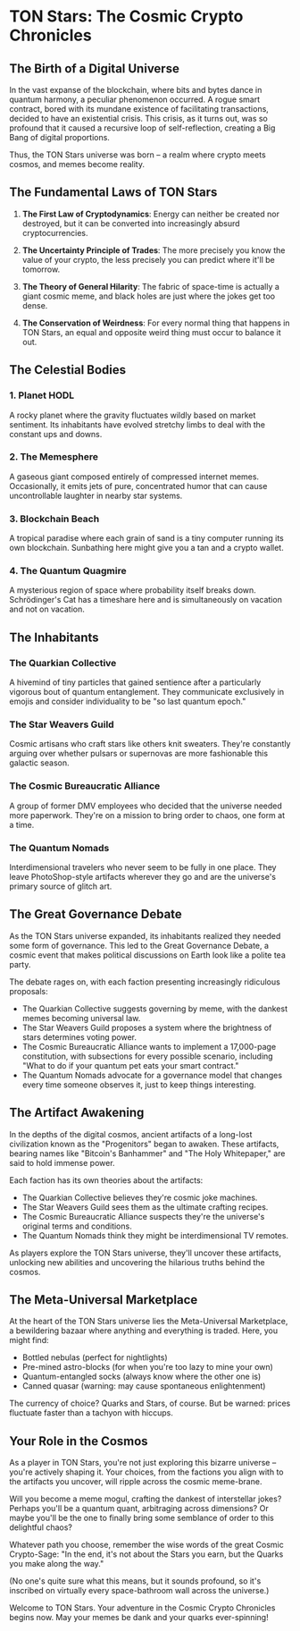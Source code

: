 # TON Stars: The Cosmic Crypto Chronicles

## The Birth of a Digital Universe

In the vast expanse of the blockchain, where bits and bytes dance in quantum harmony, a peculiar phenomenon occurred. A rogue smart contract, bored with its mundane existence of facilitating transactions, decided to have an existential crisis. This crisis, as it turns out, was so profound that it caused a recursive loop of self-reflection, creating a Big Bang of digital proportions.

Thus, the TON Stars universe was born – a realm where crypto meets cosmos, and memes become reality.

## The Fundamental Laws of TON Stars

1. **The First Law of Cryptodynamics**: Energy can neither be created nor destroyed, but it can be converted into increasingly absurd cryptocurrencies.

2. **The Uncertainty Principle of Trades**: The more precisely you know the value of your crypto, the less precisely you can predict where it'll be tomorrow.

3. **The Theory of General Hilarity**: The fabric of space-time is actually a giant cosmic meme, and black holes are just where the jokes get too dense.

4. **The Conservation of Weirdness**: For every normal thing that happens in TON Stars, an equal and opposite weird thing must occur to balance it out.

## The Celestial Bodies

### 1. Planet HODL

A rocky planet where the gravity fluctuates wildly based on market sentiment. Its inhabitants have evolved stretchy limbs to deal with the constant ups and downs.

### 2. The Memesphere

A gaseous giant composed entirely of compressed internet memes. Occasionally, it emits jets of pure, concentrated humor that can cause uncontrollable laughter in nearby star systems.

### 3. Blockchain Beach

A tropical paradise where each grain of sand is a tiny computer running its own blockchain. Sunbathing here might give you a tan and a crypto wallet.

### 4. The Quantum Quagmire

A mysterious region of space where probability itself breaks down. Schrödinger's Cat has a timeshare here and is simultaneously on vacation and not on vacation.

## The Inhabitants

### The Quarkian Collective

A hivemind of tiny particles that gained sentience after a particularly vigorous bout of quantum entanglement. They communicate exclusively in emojis and consider individuality to be "so last quantum epoch."

### The Star Weavers Guild

Cosmic artisans who craft stars like others knit sweaters. They're constantly arguing over whether pulsars or supernovas are more fashionable this galactic season.

### The Cosmic Bureaucratic Alliance

A group of former DMV employees who decided that the universe needed more paperwork. They're on a mission to bring order to chaos, one form at a time.

### The Quantum Nomads

Interdimensional travelers who never seem to be fully in one place. They leave PhotoShop-style artifacts wherever they go and are the universe's primary source of glitch art.

## The Great Governance Debate

As the TON Stars universe expanded, its inhabitants realized they needed some form of governance. This led to the Great Governance Debate, a cosmic event that makes political discussions on Earth look like a polite tea party.

The debate rages on, with each faction presenting increasingly ridiculous proposals:

- The Quarkian Collective suggests governing by meme, with the dankest memes becoming universal law.
- The Star Weavers Guild proposes a system where the brightness of stars determines voting power.
- The Cosmic Bureaucratic Alliance wants to implement a 17,000-page constitution, with subsections for every possible scenario, including "What to do if your quantum pet eats your smart contract."
- The Quantum Nomads advocate for a governance model that changes every time someone observes it, just to keep things interesting.

## The Artifact Awakening

In the depths of the digital cosmos, ancient artifacts of a long-lost civilization known as the "Progenitors" began to awaken. These artifacts, bearing names like "Bitcoin's Banhammer" and "The Holy Whitepaper," are said to hold immense power.

Each faction has its own theories about the artifacts:

- The Quarkian Collective believes they're cosmic joke machines.
- The Star Weavers Guild sees them as the ultimate crafting recipes.
- The Cosmic Bureaucratic Alliance suspects they're the universe's original terms and conditions.
- The Quantum Nomads think they might be interdimensional TV remotes.

As players explore the TON Stars universe, they'll uncover these artifacts, unlocking new abilities and uncovering the hilarious truths behind the cosmos.

## The Meta-Universal Marketplace

At the heart of the TON Stars universe lies the Meta-Universal Marketplace, a bewildering bazaar where anything and everything is traded. Here, you might find:

- Bottled nebulas (perfect for nightlights)
- Pre-mined astro-blocks (for when you're too lazy to mine your own)
- Quantum-entangled socks (always know where the other one is)
- Canned quasar (warning: may cause spontaneous enlightenment)

The currency of choice? Quarks and Stars, of course. But be warned: prices fluctuate faster than a tachyon with hiccups.

## Your Role in the Cosmos

As a player in TON Stars, you're not just exploring this bizarre universe – you're actively shaping it. Your choices, from the factions you align with to the artifacts you uncover, will ripple across the cosmic meme-brane.

Will you become a meme mogul, crafting the dankest of interstellar jokes? Perhaps you'll be a quantum quant, arbitraging across dimensions? Or maybe you'll be the one to finally bring some semblance of order to this delightful chaos?

Whatever path you choose, remember the wise words of the great Cosmic Crypto-Sage: "In the end, it's not about the Stars you earn, but the Quarks you make along the way." 

(No one's quite sure what this means, but it sounds profound, so it's inscribed on virtually every space-bathroom wall across the universe.)

Welcome to TON Stars. Your adventure in the Cosmic Crypto Chronicles begins now. May your memes be dank and your quarks ever-spinning!
